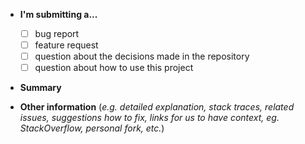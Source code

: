 - **I'm submitting a...**

    - [ ] bug report
    - [ ] feature request
    - [ ] question about the decisions made in the repository
    - [ ] question about how to use this project

- **Summary**

- **Other information** (_e.g. detailed explanation, stack traces, related issues, suggestions how to fix, links for us to have context, eg. StackOverflow, personal fork, etc._)
